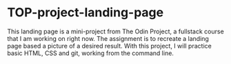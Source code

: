 # TOP-project-landing-page

This landing page is a mini-project from The Odin Project, a fullstack course that I am working on right now.
The assignment is to recreate a landing page based a picture of a desired result.
With this project, I will practice basic HTML, CSS and git, working from the command line.

